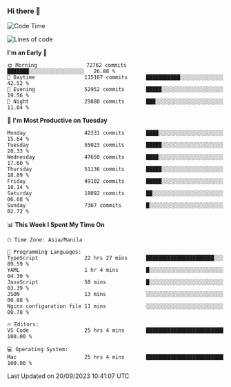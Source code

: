 ### Hi there 👋

<!--START_SECTION:waka-->
![Code Time](http://img.shields.io/badge/Code%20Time-4%2C352%20hrs%208%20mins-blue)

![Lines of code](https://img.shields.io/badge/From%20Hello%20World%20I%27ve%20Written-106.0%20million%20lines%20of%20code-blue)

**I'm an Early 🐤** 

```text
🌞 Morning                72762 commits       ███████░░░░░░░░░░░░░░░░░░   26.88 % 
🌆 Daytime                115107 commits      ███████████░░░░░░░░░░░░░░   42.52 % 
🌃 Evening                52952 commits       █████░░░░░░░░░░░░░░░░░░░░   19.56 % 
🌙 Night                  29880 commits       ███░░░░░░░░░░░░░░░░░░░░░░   11.04 % 
```
📅 **I'm Most Productive on Tuesday** 

```text
Monday                   42331 commits       ████░░░░░░░░░░░░░░░░░░░░░   15.64 % 
Tuesday                  55023 commits       █████░░░░░░░░░░░░░░░░░░░░   20.33 % 
Wednesday                47650 commits       ████░░░░░░░░░░░░░░░░░░░░░   17.60 % 
Thursday                 51136 commits       █████░░░░░░░░░░░░░░░░░░░░   18.89 % 
Friday                   49102 commits       █████░░░░░░░░░░░░░░░░░░░░   18.14 % 
Saturday                 18092 commits       ██░░░░░░░░░░░░░░░░░░░░░░░   06.68 % 
Sunday                   7367 commits        █░░░░░░░░░░░░░░░░░░░░░░░░   02.72 % 
```


📊 **This Week I Spent My Time On** 

```text
🕑︎ Time Zone: Asia/Manila

💬 Programming Languages: 
TypeScript               22 hrs 27 mins      ██████████████████████░░░   89.59 % 
YAML                     1 hr 4 mins         █░░░░░░░░░░░░░░░░░░░░░░░░   04.30 % 
JavaScript               50 mins             █░░░░░░░░░░░░░░░░░░░░░░░░   03.39 % 
JSON                     13 mins             ░░░░░░░░░░░░░░░░░░░░░░░░░   00.88 % 
Nginx configuration file 11 mins             ░░░░░░░░░░░░░░░░░░░░░░░░░   00.78 % 

🔥 Editors: 
VS Code                  25 hrs 4 mins       █████████████████████████   100.00 % 

💻 Operating System: 
Mac                      25 hrs 4 mins       █████████████████████████   100.00 % 
```


 Last Updated on 20/09/2023 10:41:07 UTC
<!--END_SECTION:waka-->


<!--
**rad182/rad182** is a ✨ _special_ ✨ repository because its `README.md` (this file) appears on your GitHub profile.

Here are some ideas to get you started:

- 🔭 I’m currently working on ...
- 🌱 I’m currently learning ...
- 👯 I’m looking to collaborate on ...
- 🤔 I’m looking for help with ...
- 💬 Ask me about ...
- 📫 How to reach me: ...
- 😄 Pronouns: ...
- ⚡ Fun fact: ...
-->
